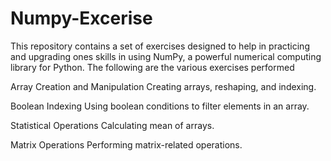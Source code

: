# Numpy-Excerise
This repository contains a set of exercises designed to help in practicing and upgrading ones skills in using NumPy, a powerful numerical computing library for Python.
The following are the various exercises performed

Array Creation and Manipulation
Creating arrays, reshaping, and indexing.

Boolean Indexing
Using boolean conditions to filter elements in an array.

Statistical Operations
Calculating mean of arrays.

Matrix Operations
Performing matrix-related operations.
